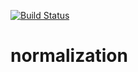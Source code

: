 [![Build Status](https://travis-ci.org/Nerator/normalization.svg?branch=master)](https://travis-ci.org/Nerator/normalization)

# normalization
